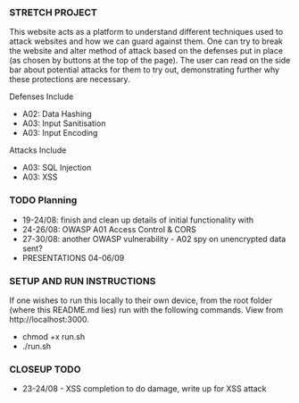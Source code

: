 ### STRETCH PROJECT
This website acts as a platform to understand different techniques used to attack websites and how we can guard against them. One can try to break the website and alter method of attack based on the defenses put in place (as chosen by buttons at the top of the page). The user can read on the side bar about potential attacks for them to try out, demonstrating further why these protections are necessary. 

Defenses Include
- A02: Data Hashing
- A03: Input Sanitisation
- A03: Input Encoding

Attacks Include
- A03: SQL Injection
- A03: XSS

### TODO Planning
- 19-24/08: finish and clean up details of initial functionality with 
- 24-26/08: OWASP A01 Access Control & CORS
- 27-30/08: another OWASP vulnerability - A02 spy on unencrypted data sent?
- PRESENTATIONS 04-06/09

### SETUP AND RUN INSTRUCTIONS
If one wishes to run this locally to their own device, from the root folder (where this README.md lies) run with the following commands. View from http://localhost:3000.
- chmod +x run.sh
- ./run.sh

### CLOSEUP TODO
- 23-24/08 - XSS completion to do damage, write up for XSS attack
